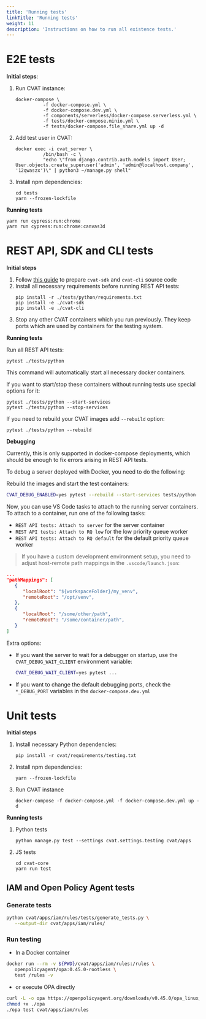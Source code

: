 ```yaml
---
title: 'Running tests'
linkTitle: 'Running tests'
weight: 11
description: 'Instructions on how to run all existence tests.'
---
```


# E2E tests

**Initial steps**:
1. Run CVAT instance:
   ```
   docker-compose \
             -f docker-compose.yml \
             -f docker-compose.dev.yml \
             -f components/serverless/docker-compose.serverless.yml \
             -f tests/docker-compose.minio.yml \
             -f tests/docker-compose.file_share.yml up -d
   ```
1. Add test user in CVAT:
   ```
   docker exec -i cvat_server \
             /bin/bash -c \
             "echo \"from django.contrib.auth.models import User; User.objects.create_superuser('admin', 'admin@localhost.company', '12qwaszx')\" | python3 ~/manage.py shell"
   ```
1. Install npm dependencies:
   ```
   cd tests
   yarn --frozen-lockfile
   ```

**Running tests**

```
yarn run cypress:run:chrome
yarn run cypress:run:chrome:canvas3d
```

# REST API, SDK and CLI tests

**Initial steps**

1. Follow [this guide](/site/content/en/docs/api_sdk/sdk/developer-guide/) to prepare
   `cvat-sdk` and `cvat-cli` source code
1. Install all necessary requirements before running REST API tests:
   ```
   pip install -r ./tests/python/requirements.txt
   pip install -e ./cvat-sdk
   pip install -e ./cvat-cli
   ```
1. Stop any other CVAT containers which you run previously. They keep ports
which are used by containers for the testing system.

**Running tests**

Run all REST API tests:

```
pytest ./tests/python
```

This command will automatically start all necessary docker containers.

If you want to start/stop these containers without running tests
use special options for it:

```
pytest ./tests/python --start-services
pytest ./tests/python --stop-services
```

If you need to rebuild your CVAT images add `--rebuild` option:
```
pytest ./tests/python --rebuild
```

**Debugging**

Currently, this is only supported in docker-compose deployments, which should be
enough to fix errors arising in REST API tests.

To debug a server deployed with Docker, you need to do the following:

Rebuild the images and start the test containers:

```bash
CVAT_DEBUG_ENABLED=yes pytest --rebuild --start-services tests/python
```

Now, you can use VS Code tasks to attach to the running server containers.
To attach to a container, run one of the following tasks:
- `REST API tests: Attach to server` for the server container
- `REST API tests: Attach to RQ low` for the low priority queue worker
- `REST API tests: Attach to RQ default` for the default priority queue worker

> If you have a custom development environment setup, you need to adjust
host-remote path mappings in the `.vscode/launch.json`:
```json
...
"pathMappings": [
   {
      "localRoot": "${workspaceFolder}/my_venv",
      "remoteRoot": "/opt/venv",
   },
   {
      "localRoot": "/some/other/path",
      "remoteRoot": "/some/container/path",
   }
]
```

Extra options:
- If you want the server to wait for a debugger on startup,
  use the `CVAT_DEBUG_WAIT_CLIENT` environment variable:
  ```bash
  CVAT_DEBUG_WAIT_CLIENT=yes pytest ...
  ```
- If you want to change the default debugging ports, check the `*_DEBUG_PORT`
  variables in the `docker-compose.dev.yml`


# Unit tests

**Initial steps**
1. Install necessary Python dependencies:
   ```
   pip install -r cvat/requirements/testing.txt
   ```
1. Install npm dependencies:
   ```
   yarn --frozen-lockfile
   ```
1. Run CVAT instance
   ```
   docker-compose -f docker-compose.yml -f docker-compose.dev.yml up -d
   ```

**Running tests**
1. Python tests
   ```
   python manage.py test --settings cvat.settings.testing cvat/apps
   ```
1. JS tests
   ```
   cd cvat-core
   yarn run test
   ```


<a id="opa-tests"></a>
## IAM and Open Policy Agent tests

### Generate tests

```bash
python cvat/apps/iam/rules/tests/generate_tests.py \
   --output-dir cvat/apps/iam/rules/
```

### Run testing

- In a Docker container
```bash
docker run --rm -v ${PWD}/cvat/apps/iam/rules:/rules \
   openpolicyagent/opa:0.45.0-rootless \
   test /rules -v
```

- or execute OPA directly
```bash
curl -L -o opa https://openpolicyagent.org/downloads/v0.45.0/opa_linux_amd64_static
chmod +x ./opa
./opa test cvat/apps/iam/rules
```
